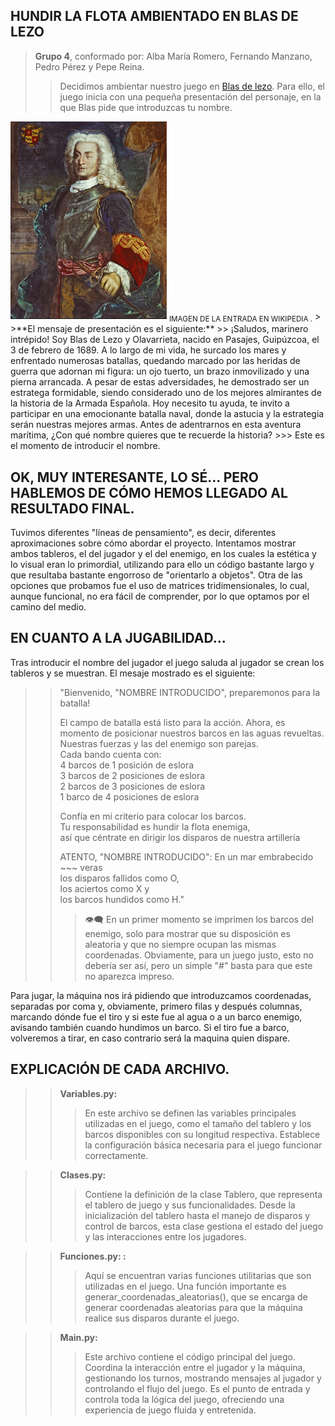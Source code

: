 ## **HUNDIR LA FLOTA AMBIENTADO EN BLAS DE LEZO**
> **Grupo 4**, conformado por: Alba María Romero, Fernando Manzano, Pedro Pérez y Pepe Reina.
>> Decidimos ambientar nuestro juego en [Blas de lezo](https://es.wikipedia.org/wiki/Blas_de_Lezo). Para ello, el juego inicia con una pequeña presentación del personaje, en la que Blas pide que introduzcas tu nombre.  
<img src="./imagenes/Don_Blas_de_Lezo.jpg" width="250">  
<sub>IMAGEN DE LA ENTRADA EN WIKIPEDIA .</sub>      
>  
>**El mensaje de presentación es el siguiente:** 
>> ¡Saludos, marinero intrépido! 
Soy Blas de Lezo y Olavarrieta, nacido en Pasajes, Guipúzcoa, el 3 de febrero de 1689. 
A lo largo de mi vida, he surcado los mares y enfrentado numerosas batallas, 
quedando marcado por las heridas de guerra que adornan mi figura: 
un ojo tuerto, un brazo inmovilizado y una pierna arrancada. 
A pesar de estas adversidades, he demostrado ser un estratega formidable, 
siendo considerado uno de los mejores almirantes de la historia de la Armada Española.   
Hoy necesito tu ayuda, 
te invito a participar en una emocionante batalla naval,       
donde la astucia y la estrategia serán nuestras mejores armas. 
Antes de adentrarnos en esta aventura marítima,  
¿Con qué nombre quieres que te recuerde la historia?   
>>> Este es el momento de introducir el nombre.


## OK, MUY INTERESANTE, LO SÉ... PERO HABLEMOS DE CÓMO HEMOS LLEGADO AL RESULTADO FINAL.

Tuvimos diferentes "líneas de pensamiento", es decir, diferentes aproximaciones sobre cómo abordar el proyecto. Intentamos mostrar ambos tableros, el del jugador y el del enemigo, en los cuales la estética y lo visual eran lo primordial, utilizando para ello un código bastante largo y que resultaba bastante engorroso de "orientarlo a objetos". Otra de las opciones que probamos fue el uso de matrices tridimensionales, lo cual, aunque funcional, no era fácil de comprender, por lo que optamos por el camino del medio.

## EN CUANTO A LA JUGABILIDAD...

Tras introducir el nombre del jugador el juego saluda al jugador se crean los tableros y se muestran. El mesaje mostrado es el siguiente:  
>>"Bienvenido, "NOMBRE INTRODUCIDO", preparemonos para la batalla!
>>
>>El campo de batalla está listo para la acción.
Ahora, es momento de posicionar nuestros barcos en las aguas revueltas.   
Nuestras fuerzas y las del enemigo son parejas.  
Cada bando cuenta con:  
4 barcos de 1 posición de eslora  
3 barcos de 2 posiciones de eslora  
2 barcos de 3 posiciones de eslora  
1 barco de 4 posiciones de eslora  
>>
>>Confía en mi criterio para colocar los barcos.  
Tu responsabilidad es hundir la flota enemiga,  
así que céntrate en dirigir los disparos de nuestra artillería  
>>
>>ATENTO, "NOMBRE INTRODUCIDO": En un mar embrabecido ~~~ veras   
los disparos fallidos como O,  
los aciertos como X y  
los barcos hundidos como H."  
>>>👁️‍🗨️ En un primer momento se imprimen los barcos del enemigo, solo para mostrar que su disposición es aleatoria y que no siempre ocupan las mismas coordenadas. Obviamente, para un juego justo, esto no debería ser así, pero un simple "#" basta para que este no aparezca impreso. 

Para jugar, la máquina nos irá pidiendo que introduzcamos coordenadas, separadas por coma y, obviamente, primero filas y después columnas, marcando dónde fue el tiro y si este fue al agua o a un barco enemigo, avisando también cuando hundimos un barco.
Si el tiro fue a barco, volveremos a tirar, en caso contrario será la maquina quien dispare. 

## EXPLICACIÓN DE CADA ARCHIVO.
 
>> **Variables.py:**  
>>>En este archivo se definen las variables principales utilizadas en el juego, como el tamaño del tablero y los barcos disponibles con su longitud   respectiva. Establece la configuración básica necesaria para el juego funcionar correctamente.  

>> **Clases.py:**    
>>>Contiene la definición de la clase Tablero, que representa el tablero de juego y sus funcionalidades. Desde la inicialización del tablero hasta el   manejo de disparos y control de barcos, esta clase gestiona el estado del juego y las interacciones entre los jugadores.  

>> **Funciones.py: :**  
>>>Aquí se encuentran varias funciones utilitarias que son utilizadas en el juego. Una función importante es generar_coordenadas_aleatorias(), que se   encarga de generar coordenadas aleatorias para que la máquina realice sus disparos durante el juego.  

>> **Main.py:**  
>>>Este archivo contiene el código principal del juego. Coordina la interacción entre el jugador y la máquina, gestionando los turnos, mostrando   mensajes al jugador y controlando el flujo del juego. Es el punto de entrada y controla toda la lógica del juego, ofreciendo una experiencia de   juego fluida y entretenida.  



